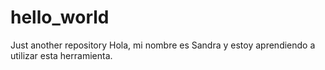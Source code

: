 # hello_world
Just another repository
Hola, mi nombre es Sandra y estoy aprendiendo a utilizar esta herramienta. 
